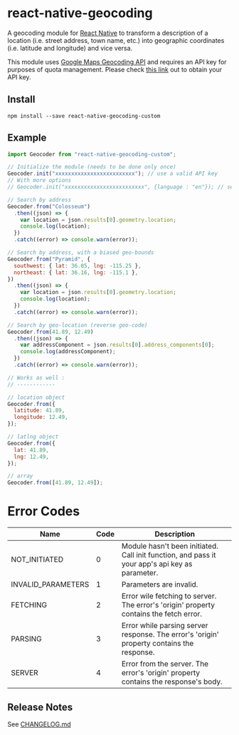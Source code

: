 # react-native-geocoding

A geocoding module for [React Native](https://github.com/facebook/react-native) to transform a description of a location (i.e. street address, town name, etc.) into geographic coordinates (i.e. latitude and longitude) and vice versa.

This module uses [Google Maps Geocoding API](https://developers.google.com/maps/documentation/geocoding/intro) and requires an API key for purposes of quota management. Please check [this link](https://developers.google.com/maps/documentation/geocoding/get-api-key) out to obtain your API key.

## Install

```shell
npm install --save react-native-geocoding-custom
```

## Example

```js
import Geocoder from "react-native-geocoding-custom";

// Initialize the module (needs to be done only once)
Geocoder.init("xxxxxxxxxxxxxxxxxxxxxxxxx"); // use a valid API key
// With more options
// Geocoder.init("xxxxxxxxxxxxxxxxxxxxxxxxx", {language : "en"}); // set the language

// Search by address
Geocoder.from("Colosseum")
  .then((json) => {
    var location = json.results[0].geometry.location;
    console.log(location);
  })
  .catch((error) => console.warn(error));

// Search by address, with a biased geo-bounds
Geocoder.from("Pyramid", {
  southwest: { lat: 36.05, lng: -115.25 },
  northeast: { lat: 36.16, lng: -115.1 },
})
  .then((json) => {
    var location = json.results[0].geometry.location;
    console.log(location);
  })
  .catch((error) => console.warn(error));

// Search by geo-location (reverse geo-code)
Geocoder.from(41.89, 12.49)
  .then((json) => {
    var addressComponent = json.results[0].address_components[0];
    console.log(addressComponent);
  })
  .catch((error) => console.warn(error));

// Works as well :
// ------------

// location object
Geocoder.from({
  latitude: 41.89,
  longitude: 12.49,
});

// latlng object
Geocoder.from({
  lat: 41.89,
  lng: 12.49,
});

// array
Geocoder.from([41.89, 12.49]);
```

# Error Codes

| Name               | Code | Description                                                                                    |
| ------------------ | ---- | ---------------------------------------------------------------------------------------------- |
| NOT_INITIATED      | 0    | Module hasn't been initiated. Call init function, and pass it your app's api key as parameter. |
| INVALID_PARAMETERS | 1    | Parameters are invalid.                                                                        |
| FETCHING           | 2    | Error wile fetching to server. The error's 'origin' property contains the fetch error.         |
| PARSING            | 3    | Error while parsing server response. The error's 'origin' property contains the response.      |
| SERVER             | 4    | Error from the server. The error's 'origin' property contains the response's body.             |

## Release Notes

See [CHANGELOG.md](https://github.com/marlove/react-native-geocoding/blob/master/CHANGELOG.md)

